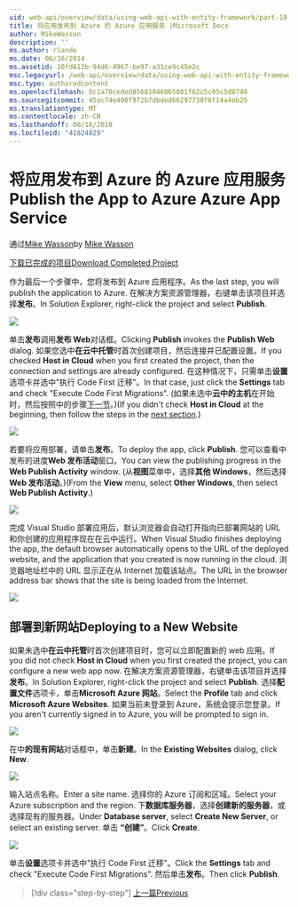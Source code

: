 ```yaml
---
uid: web-api/overview/data/using-web-api-with-entity-framework/part-10
title: 将应用发布到 Azure 的 Azure 应用服务 |Microsoft Docs
author: MikeWasson
description: ''
ms.author: riande
ms.date: 06/16/2014
ms.assetid: 10fd812b-94d6-4967-be97-a31ce9c45e2c
msc.legacyurl: /web-api/overview/data/using-web-api-with-entity-framework/part-10
msc.type: authoredcontent
ms.openlocfilehash: 5c1a70ceded85681046065881f62c5c95c5d8740
ms.sourcegitcommit: 45ac74e400f9f2b7dbded66297730f6f14a4eb25
ms.translationtype: MT
ms.contentlocale: zh-CN
ms.lasthandoff: 08/16/2018
ms.locfileid: "41824829"
---
```

<a name="publish-the-app-to-azure-azure-app-service"></a><span data-ttu-id="52992-102">将应用发布到 Azure 的 Azure 应用服务</span><span class="sxs-lookup"><span data-stu-id="52992-102">Publish the App to Azure Azure App Service</span></span>
====================
<span data-ttu-id="52992-103">通过[Mike Wasson](https://github.com/MikeWasson)</span><span class="sxs-lookup"><span data-stu-id="52992-103">by [Mike Wasson](https://github.com/MikeWasson)</span></span>

[<span data-ttu-id="52992-104">下载已完成的项目</span><span class="sxs-lookup"><span data-stu-id="52992-104">Download Completed Project</span></span>](https://github.com/MikeWasson/BookService)

<span data-ttu-id="52992-105">作为最后一个步骤中，您将发布到 Azure 应用程序。</span><span class="sxs-lookup"><span data-stu-id="52992-105">As the last step, you will publish the application to Azure.</span></span> <span data-ttu-id="52992-106">在解决方案资源管理器，右键单击该项目并选择**发布**。</span><span class="sxs-lookup"><span data-stu-id="52992-106">In Solution Explorer, right-click the project and select **Publish**.</span></span>

![](part-10/_static/image1.png)

<span data-ttu-id="52992-107">单击**发布**调用**发布 Web**对话框。</span><span class="sxs-lookup"><span data-stu-id="52992-107">Clicking **Publish** invokes the **Publish Web** dialog.</span></span> <span data-ttu-id="52992-108">如果您选中**在云中托管**时首次创建项目，然后连接并已配置设置。</span><span class="sxs-lookup"><span data-stu-id="52992-108">If you checked **Host in Cloud** when you first created the project, then the connection and settings are already configured.</span></span> <span data-ttu-id="52992-109">在这种情况下，只需单击**设置**选项卡并选中&quot;执行 Code First 迁移&quot;。</span><span class="sxs-lookup"><span data-stu-id="52992-109">In that case, just click the **Settings** tab and check &quot;Execute Code First Migrations&quot;.</span></span> <span data-ttu-id="52992-110">(如果未选中**云中的主机**在开始时，然后按照中的步骤[下一节](#new-website)。)</span><span class="sxs-lookup"><span data-stu-id="52992-110">(If you didn't check **Host in Cloud** at the beginning, then follow the steps in the [next section](#new-website).)</span></span>

[![](part-10/_static/image3.png)](part-10/_static/image2.png)

<span data-ttu-id="52992-111">若要将应用部署，请单击**发布**。</span><span class="sxs-lookup"><span data-stu-id="52992-111">To deploy the app, click **Publish**.</span></span> <span data-ttu-id="52992-112">您可以查看中发布的进度**Web 发布活动**窗口。</span><span class="sxs-lookup"><span data-stu-id="52992-112">You can view the publishing progress in the **Web Publish Activity** window.</span></span> <span data-ttu-id="52992-113">(从**视图**菜单中，选择**其他 Windows**，然后选择**Web 发布活动**。)</span><span class="sxs-lookup"><span data-stu-id="52992-113">(From the **View** menu, select **Other Windows**, then select **Web Publish Activity**.)</span></span>

![](part-10/_static/image4.png)

<span data-ttu-id="52992-114">完成 Visual Studio 部署应用后，默认浏览器会自动打开指向已部署网站的 URL 和你创建的应用程序现在在云中运行。</span><span class="sxs-lookup"><span data-stu-id="52992-114">When Visual Studio finishes deploying the app, the default browser automatically opens to the URL of the deployed website, and the application that you created is now running in the cloud.</span></span> <span data-ttu-id="52992-115">浏览器地址栏中的 URL 显示正在从 Internet 加载该站点。</span><span class="sxs-lookup"><span data-stu-id="52992-115">The URL in the browser address bar shows that the site is being loaded from the Internet.</span></span>

[![](part-10/_static/image6.png)](part-10/_static/image5.png)

<a id="new-website"></a>
## <a name="deploying-to-a-new-website"></a><span data-ttu-id="52992-116">部署到新网站</span><span class="sxs-lookup"><span data-stu-id="52992-116">Deploying to a New Website</span></span>

<span data-ttu-id="52992-117">如果未选中**在云中托管**时首次创建项目时，您可以立即配置新的 web 应用。</span><span class="sxs-lookup"><span data-stu-id="52992-117">If you did not check **Host in Cloud** when you first created the project, you can configure a new web app now.</span></span> <span data-ttu-id="52992-118">在解决方案资源管理器，右键单击该项目并选择**发布**。</span><span class="sxs-lookup"><span data-stu-id="52992-118">In Solution Explorer, right-click the project and select **Publish**.</span></span> <span data-ttu-id="52992-119">选择**配置文件**选项卡，单击**Microsoft Azure 网站**。</span><span class="sxs-lookup"><span data-stu-id="52992-119">Select the **Profile** tab and click **Microsoft Azure Websites**.</span></span> <span data-ttu-id="52992-120">如果当前未登录到 Azure，系统会提示您登录。</span><span class="sxs-lookup"><span data-stu-id="52992-120">If you aren't currently signed in to Azure, you will be prompted to sign in.</span></span>

[![](part-10/_static/image8.png)](part-10/_static/image7.png)

<span data-ttu-id="52992-121">在中**的现有网站**对话框中，单击**新建**。</span><span class="sxs-lookup"><span data-stu-id="52992-121">In the **Existing Websites** dialog, click **New**.</span></span>

![](part-10/_static/image9.png)

<span data-ttu-id="52992-122">输入站点名称。</span><span class="sxs-lookup"><span data-stu-id="52992-122">Enter a site name.</span></span> <span data-ttu-id="52992-123">选择你的 Azure 订阅和区域。</span><span class="sxs-lookup"><span data-stu-id="52992-123">Select your Azure subscription and the region.</span></span> <span data-ttu-id="52992-124">下**数据库服务器**，选择**创建新的服务器**，或选择现有的服务器。</span><span class="sxs-lookup"><span data-stu-id="52992-124">Under **Database server**, select **Create New Server**, or select an existing server.</span></span> <span data-ttu-id="52992-125">单击 **“创建”**。</span><span class="sxs-lookup"><span data-stu-id="52992-125">Click **Create**.</span></span>

[![](part-10/_static/image11.png)](part-10/_static/image10.png)

<span data-ttu-id="52992-126">单击**设置**选项卡并选中&quot;执行 Code First 迁移&quot;。</span><span class="sxs-lookup"><span data-stu-id="52992-126">Click the **Settings** tab and check &quot;Execute Code First Migrations&quot;.</span></span> <span data-ttu-id="52992-127">然后单击**发布**。</span><span class="sxs-lookup"><span data-stu-id="52992-127">Then click **Publish**.</span></span>

> [!div class="step-by-step"]
> [<span data-ttu-id="52992-128">上一篇</span><span class="sxs-lookup"><span data-stu-id="52992-128">Previous</span></span>](part-9.md)
